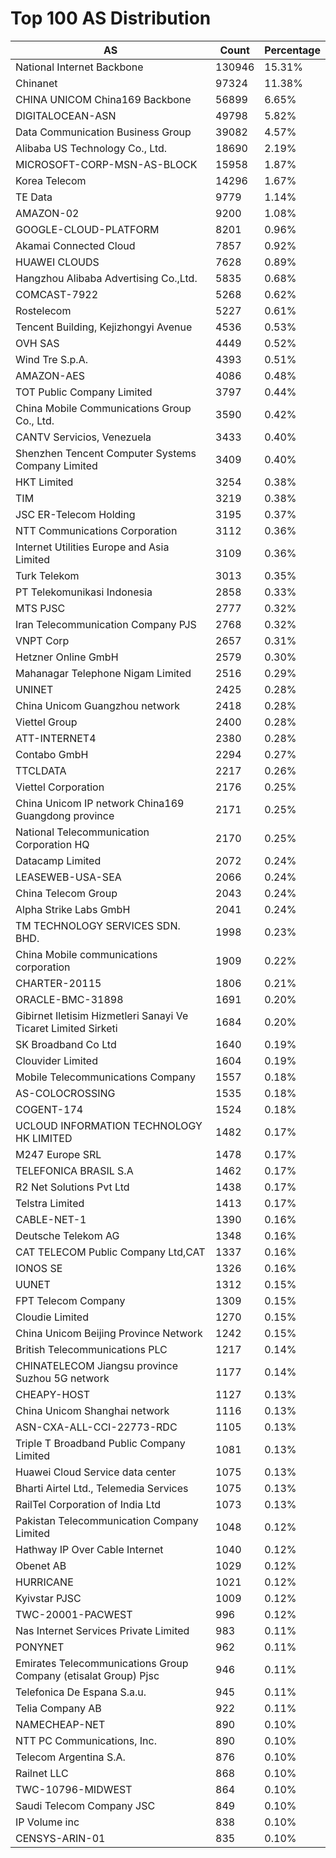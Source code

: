 # Top 100 AS Distribution
| AS | Count | Percentage |
|----|----|----|
| National Internet Backbone | 130946 | 15.31% |
| Chinanet | 97324 | 11.38% |
| CHINA UNICOM China169 Backbone | 56899 | 6.65% |
| DIGITALOCEAN-ASN | 49798 | 5.82% |
| Data Communication Business Group | 39082 | 4.57% |
| Alibaba US Technology Co., Ltd. | 18690 | 2.19% |
| MICROSOFT-CORP-MSN-AS-BLOCK | 15958 | 1.87% |
| Korea Telecom | 14296 | 1.67% |
| TE Data | 9779 | 1.14% |
| AMAZON-02 | 9200 | 1.08% |
| GOOGLE-CLOUD-PLATFORM | 8201 | 0.96% |
| Akamai Connected Cloud | 7857 | 0.92% |
| HUAWEI CLOUDS | 7628 | 0.89% |
| Hangzhou Alibaba Advertising Co.,Ltd. | 5835 | 0.68% |
| COMCAST-7922 | 5268 | 0.62% |
| Rostelecom | 5227 | 0.61% |
| Tencent Building, Kejizhongyi Avenue | 4536 | 0.53% |
| OVH SAS | 4449 | 0.52% |
| Wind Tre S.p.A. | 4393 | 0.51% |
| AMAZON-AES | 4086 | 0.48% |
| TOT Public Company Limited | 3797 | 0.44% |
| China Mobile Communications Group Co., Ltd. | 3590 | 0.42% |
| CANTV Servicios, Venezuela | 3433 | 0.40% |
| Shenzhen Tencent Computer Systems Company Limited | 3409 | 0.40% |
| HKT Limited | 3254 | 0.38% |
| TIM | 3219 | 0.38% |
| JSC ER-Telecom Holding | 3195 | 0.37% |
| NTT Communications Corporation | 3112 | 0.36% |
| Internet Utilities Europe and Asia Limited | 3109 | 0.36% |
| Turk Telekom | 3013 | 0.35% |
| PT Telekomunikasi Indonesia | 2858 | 0.33% |
| MTS PJSC | 2777 | 0.32% |
| Iran Telecommunication Company PJS | 2768 | 0.32% |
| VNPT Corp | 2657 | 0.31% |
| Hetzner Online GmbH | 2579 | 0.30% |
| Mahanagar Telephone Nigam Limited | 2516 | 0.29% |
| UNINET | 2425 | 0.28% |
| China Unicom Guangzhou network | 2418 | 0.28% |
| Viettel Group | 2400 | 0.28% |
| ATT-INTERNET4 | 2380 | 0.28% |
| Contabo GmbH | 2294 | 0.27% |
| TTCLDATA | 2217 | 0.26% |
| Viettel Corporation | 2176 | 0.25% |
| China Unicom IP network China169 Guangdong province | 2171 | 0.25% |
| National Telecommunication Corporation HQ | 2170 | 0.25% |
| Datacamp Limited | 2072 | 0.24% |
| LEASEWEB-USA-SEA | 2066 | 0.24% |
| China Telecom Group | 2043 | 0.24% |
| Alpha Strike Labs GmbH | 2041 | 0.24% |
| TM TECHNOLOGY SERVICES SDN. BHD. | 1998 | 0.23% |
| China Mobile communications corporation | 1909 | 0.22% |
| CHARTER-20115 | 1806 | 0.21% |
| ORACLE-BMC-31898 | 1691 | 0.20% |
| Gibirnet Iletisim Hizmetleri Sanayi Ve Ticaret Limited Sirketi | 1684 | 0.20% |
| SK Broadband Co Ltd | 1640 | 0.19% |
| Clouvider Limited | 1604 | 0.19% |
| Mobile Telecommunications Company | 1557 | 0.18% |
| AS-COLOCROSSING | 1535 | 0.18% |
| COGENT-174 | 1524 | 0.18% |
| UCLOUD INFORMATION TECHNOLOGY HK LIMITED | 1482 | 0.17% |
| M247 Europe SRL | 1478 | 0.17% |
| TELEFONICA BRASIL S.A | 1462 | 0.17% |
| R2 Net Solutions Pvt Ltd | 1438 | 0.17% |
| Telstra Limited | 1413 | 0.17% |
| CABLE-NET-1 | 1390 | 0.16% |
| Deutsche Telekom AG | 1348 | 0.16% |
| CAT TELECOM Public Company Ltd,CAT | 1337 | 0.16% |
| IONOS SE | 1326 | 0.16% |
| UUNET | 1312 | 0.15% |
| FPT Telecom Company | 1309 | 0.15% |
| Cloudie Limited | 1270 | 0.15% |
| China Unicom Beijing Province Network | 1242 | 0.15% |
| British Telecommunications PLC | 1217 | 0.14% |
| CHINATELECOM Jiangsu province Suzhou 5G network | 1177 | 0.14% |
| CHEAPY-HOST | 1127 | 0.13% |
| China Unicom Shanghai network | 1116 | 0.13% |
| ASN-CXA-ALL-CCI-22773-RDC | 1105 | 0.13% |
| Triple T Broadband Public Company Limited | 1081 | 0.13% |
| Huawei Cloud Service data center | 1075 | 0.13% |
| Bharti Airtel Ltd., Telemedia Services | 1075 | 0.13% |
| RailTel Corporation of India Ltd | 1073 | 0.13% |
| Pakistan Telecommunication Company Limited | 1048 | 0.12% |
| Hathway IP Over Cable Internet | 1040 | 0.12% |
| Obenet AB | 1029 | 0.12% |
| HURRICANE | 1021 | 0.12% |
| Kyivstar PJSC | 1009 | 0.12% |
| TWC-20001-PACWEST | 996 | 0.12% |
| Nas Internet Services Private Limited | 983 | 0.11% |
| PONYNET | 962 | 0.11% |
| Emirates Telecommunications Group Company (etisalat Group) Pjsc | 946 | 0.11% |
| Telefonica De Espana S.a.u. | 945 | 0.11% |
| Telia Company AB | 922 | 0.11% |
| NAMECHEAP-NET | 890 | 0.10% |
| NTT PC Communications, Inc. | 890 | 0.10% |
| Telecom Argentina S.A. | 876 | 0.10% |
| Railnet LLC | 868 | 0.10% |
| TWC-10796-MIDWEST | 864 | 0.10% |
| Saudi Telecom Company JSC | 849 | 0.10% |
| IP Volume inc | 838 | 0.10% |
| CENSYS-ARIN-01 | 835 | 0.10% |

